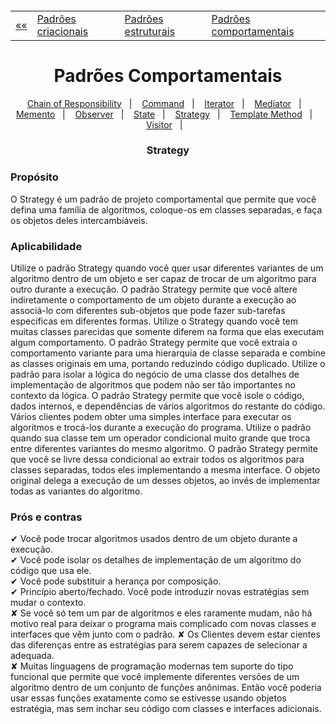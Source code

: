 <h5 align="center">
<table align="center">
  <tr>
    <td><a href="https://github.com/jfmsantos/design-patterns">«« </a></td>
    <td><a href="https://github.com/jfmsantos/design-patterns/tree/master/src/creational">Padrões criacionais</a></td>
    <td><a href="https://github.com/jfmsantos/design-patterns/tree/master/src/estruturais">Padrões estruturais</a></td>
    <td><a href="https://github.com/jfmsantos/design-patterns/tree/master/src/comportamentais">Padrões comportamentais</a></td>
  </tr>
</table>
</h5>

<h1 align="center">
  Padrões Comportamentais
</h1>

<p align="center">
  <a href="https://github.com/jfmsantos/design-patterns/tree/master/src/comportamentais/chain_of_responsibility">Chain of Responsibility</a>&nbsp;&nbsp;&nbsp;|&nbsp;&nbsp;&nbsp;
  <a href="https://github.com/jfmsantos/design-patterns/tree/master/src/comportamentais/command">Command</a>&nbsp;&nbsp;&nbsp;|&nbsp;&nbsp;&nbsp;
  <a href="https://github.com/jfmsantos/design-patterns/tree/master/src/comportamentais/iterator">Iterator</a>&nbsp;&nbsp;&nbsp;|&nbsp;&nbsp;&nbsp;
  <a href="https://github.com/jfmsantos/design-patterns/tree/master/src/comportamentais/mediator">Mediator</a>&nbsp;&nbsp;&nbsp;|&nbsp;&nbsp;&nbsp;
  <a href="https://github.com/jfmsantos/design-patterns/tree/master/src/comportamentais/memento">Memento</a>&nbsp;&nbsp;&nbsp;|&nbsp;&nbsp;&nbsp;
  <a href="https://github.com/jfmsantos/design-patterns/tree/master/src/comportamentais/observer">Observer</a>&nbsp;&nbsp;&nbsp;|&nbsp;&nbsp;&nbsp;
  <a href="https://github.com/jfmsantos/design-patterns/tree/master/src/comportamentais/state">State</a>&nbsp;&nbsp;&nbsp;|&nbsp;&nbsp;&nbsp;
  <a href="https://github.com/jfmsantos/design-patterns/tree/master/src/comportamentais/strategy">Strategy</a>&nbsp;&nbsp;&nbsp;|&nbsp;&nbsp;&nbsp;
  <a href="https://github.com/jfmsantos/design-patterns/tree/master/src/comportamentais/template">Template Method</a>&nbsp;&nbsp;&nbsp;|&nbsp;&nbsp;&nbsp;
  <a href="https://github.com/jfmsantos/design-patterns/tree/master/src/comportamentais/visitor">Visitor</a>&nbsp;&nbsp;&nbsp;|&nbsp;&nbsp;&nbsp;
</p>

<h3 align="center">
  Strategy
</h3>

<h3 align="left">
  Propósito
</h3>

O Strategy é um padrão de projeto comportamental que permite que você defina uma família de algoritmos, coloque-os em classes separadas, e faça os objetos deles intercambiáveis.

<h3 align="left">
  Aplicabilidade
</h3>

  Utilize o padrão Strategy quando você quer usar diferentes variantes de um algoritmo dentro de um objeto e ser capaz de trocar de um algoritmo para outro durante a execução.
  O padrão Strategy permite que você altere indiretamente o comportamento de um objeto durante a execução ao associá-lo com diferentes sub-objetos que pode fazer sub-tarefas específicas em diferentes formas.
  Utilize o Strategy quando você tem muitas classes parecidas que somente diferem na forma que elas executam algum comportamento.
  O padrão Strategy permite que você extraia o comportamento variante para uma hierarquia de classe separada e combine as classes originais em uma, portando reduzindo código duplicado.
  Utilize o padrão para isolar a lógica do negócio de uma classe dos detalhes de implementação de algoritmos que podem não ser tão importantes no contexto da lógica.
  O padrão Strategy permite que você isole o código, dados internos, e dependências de vários algoritmos do restante do código. Vários clientes podem obter uma simples interface para executar os algoritmos e trocá-los durante a execução do programa.
  Utilize o padrão quando sua classe tem um operador condicional muito grande que troca entre diferentes variantes do mesmo algoritmo.
  O padrão Strategy permite que você se livre dessa condicional ao extrair todos os algoritmos para classes separadas, todos eles implementando a mesma interface. O objeto original delega a execução de um desses objetos, ao invés de implementar todas as variantes do algoritmo.

<h3 align="left">
  Prós e contras
</h3>

 ✔   Você pode trocar algoritmos usados dentro de um objeto durante a execução.
 <br>
 ✔  Você pode isolar os detalhes de implementação de um algoritmo do código que usa ele.
 <br>
 ✔  Você pode substituir a herança por composição.
 <br>
 ✔  Princípio aberto/fechado. Você pode introduzir novas estratégias sem mudar o contexto.
 <br>
 ✘		Se você só tem um par de algoritmos e eles raramente mudam, não há motivo real para deixar o programa mais complicado com novas classes e interfaces que vêm junto com o padrão.
 ✘		Os Clientes devem estar cientes das diferenças entre as estratégias para serem capazes de selecionar a adequada.
 <br>
 ✘		Muitas linguagens de programação modernas tem suporte do tipo funcional que permite que você implemente diferentes versões de um algoritmo dentro de um conjunto de funções anônimas. Então você poderia usar essas funções exatamente como se estivesse usando objetos estratégia, mas sem inchar seu código com classes e interfaces adicionais.